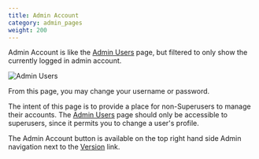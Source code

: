 ```yaml
---
title: Admin Account
category: admin_pages
weight: 200 
---
```


Admin Account is like the [Admin Users](/user/admin_pages/admins/admin_users) page, but filtered to only show the currently logged in admin account.

![Admin Users](/images/admin_account.png)

From this page, you may change your username or password.

The intent of this page is to provide a place for non-Superusers to manage their accounts.  The [Admin Users](/user/admin_pages/admins/admin_users) page should only be accessible to superusers, since it permits you to change a user's profile. 

The Admin Account button is available on the top right hand side Admin navigation next to the [Version](/user/admin_pages/tools/server_info/) link. 
